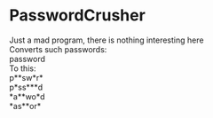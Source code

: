 # PasswordCrusher
Just a mad program, there is nothing interesting here <br/>
Converts such passwords: <br/>
  password <br/>
To this: <br/>
  p\*\*sw\*r\* <br/>
  p\*ss\*\*\*d <br/>
  \*a\*\*wo\*d <br/>
  \*as\*\*or\* <br/>
